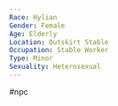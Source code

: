 ```yaml
---
Race: Hylian
Gender: Female
Age: Elderly
Location: Outskirt Stable
Occupation: Stable Worker
Type: Minor
Sexuality: Heterosexual
---
```

#npc 

